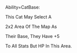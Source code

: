 Ability=CatBase:

This Cat May Select A

2x2 Area Of The Map As

Their Base, They Have +5

To All Stats But HP In This Area.
